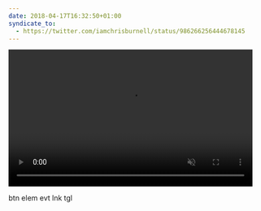 ```yaml
---
date: 2018-04-17T16:32:50+01:00
syndicate_to:
  - https://twitter.com/iamchrisburnell/status/986266256444678145
---
```


<video src="/images/animated/whywastetime.mp4" autoplay loop muted width="480" height="270"></video>

btn elem evt lnk tgl
